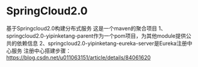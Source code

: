 # SpringCloud2.0
基于Springcloud2.0构建分布式服务
这是一个maven的聚合项目
1、springcloud2.0-yipinketang-parent作为一个pom项目，为其他module提供公共的依赖信息
2、springcloud2.0-yipinketang-eureka-server是Eureka注册中心服务
注册中心搭建步骤：https://blog.csdn.net/u011063151/article/details/84061620
